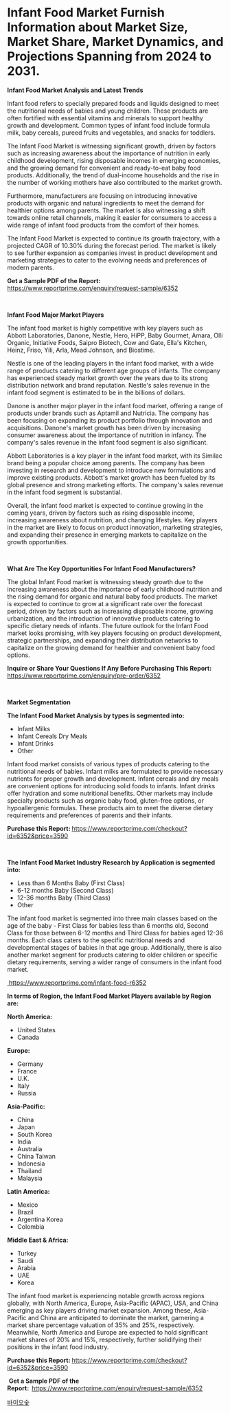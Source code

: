 <p><h1>Infant Food Market Furnish Information about Market Size, Market Share, Market Dynamics, and Projections Spanning from 2024 to 2031.</h1></p><p><strong>Infant Food Market Analysis and Latest Trends</strong></p>
<p><p>Infant food refers to specially prepared foods and liquids designed to meet the nutritional needs of babies and young children. These products are often fortified with essential vitamins and minerals to support healthy growth and development. Common types of infant food include formula milk, baby cereals, pureed fruits and vegetables, and snacks for toddlers.</p><p>The Infant Food Market is witnessing significant growth, driven by factors such as increasing awareness about the importance of nutrition in early childhood development, rising disposable incomes in emerging economies, and the growing demand for convenient and ready-to-eat baby food products. Additionally, the trend of dual-income households and the rise in the number of working mothers have also contributed to the market growth.</p><p>Furthermore, manufacturers are focusing on introducing innovative products with organic and natural ingredients to meet the demand for healthier options among parents. The market is also witnessing a shift towards online retail channels, making it easier for consumers to access a wide range of infant food products from the comfort of their homes.</p><p>The Infant Food Market is expected to continue its growth trajectory, with a projected CAGR of 10.30% during the forecast period. The market is likely to see further expansion as companies invest in product development and marketing strategies to cater to the evolving needs and preferences of modern parents.</p></p>
<p><strong>Get a Sample PDF of the Report:&nbsp;</strong> <a href="https://www.reportprime.com/enquiry/request-sample/6352">https://www.reportprime.com/enquiry/request-sample/6352</a></p>
<p>&nbsp;</p>
<p><strong>Infant Food Major Market Players</strong></p>
<p><p>The infant food market is highly competitive with key players such as Abbott Laboratories, Danone, Nestle, Hero, HiPP, Baby Gourmet, Amara, Olli Organic, Initiative Foods, Saipro Biotech, Cow and Gate, Ella's Kitchen, Heinz, Friso, Yili, Arla, Mead Johnson, and Biostime. </p><p>Nestle is one of the leading players in the infant food market, with a wide range of products catering to different age groups of infants. The company has experienced steady market growth over the years due to its strong distribution network and brand reputation. Nestle's sales revenue in the infant food segment is estimated to be in the billions of dollars.</p><p>Danone is another major player in the infant food market, offering a range of products under brands such as Aptamil and Nutricia. The company has been focusing on expanding its product portfolio through innovation and acquisitions. Danone's market growth has been driven by increasing consumer awareness about the importance of nutrition in infancy. The company's sales revenue in the infant food segment is also significant.</p><p>Abbott Laboratories is a key player in the infant food market, with its Similac brand being a popular choice among parents. The company has been investing in research and development to introduce new formulations and improve existing products. Abbott's market growth has been fueled by its global presence and strong marketing efforts. The company's sales revenue in the infant food segment is substantial.</p><p>Overall, the infant food market is expected to continue growing in the coming years, driven by factors such as rising disposable income, increasing awareness about nutrition, and changing lifestyles. Key players in the market are likely to focus on product innovation, marketing strategies, and expanding their presence in emerging markets to capitalize on the growth opportunities.</p></p>
<p>&nbsp;</p>
<p><strong>What Are The Key Opportunities For Infant Food Manufacturers?</strong></p>
<p><p>The global Infant Food market is witnessing steady growth due to the increasing awareness about the importance of early childhood nutrition and the rising demand for organic and natural baby food products. The market is expected to continue to grow at a significant rate over the forecast period, driven by factors such as increasing disposable income, growing urbanization, and the introduction of innovative products catering to specific dietary needs of infants. The future outlook for the Infant Food market looks promising, with key players focusing on product development, strategic partnerships, and expanding their distribution networks to capitalize on the growing demand for healthier and convenient baby food options.</p></p>
<p><strong>Inquire or Share Your Questions If Any Before Purchasing This Report:</strong> <a href="https://www.reportprime.com/enquiry/pre-order/6352">https://www.reportprime.com/enquiry/pre-order/6352</a></p>
<p>&nbsp;</p>
<p><strong>Market Segmentation</strong></p>
<p><strong>The Infant Food Market Analysis by types is segmented into:</strong></p>
<p><ul><li>Infant Milks</li><li>Infant Cereals Dry Meals</li><li>Infant Drinks</li><li>Other</li></ul></p>
<p><p>Infant food market consists of various types of products catering to the nutritional needs of babies. Infant milks are formulated to provide necessary nutrients for proper growth and development. Infant cereals and dry meals are convenient options for introducing solid foods to infants. Infant drinks offer hydration and some nutritional benefits. Other markets may include specialty products such as organic baby food, gluten-free options, or hypoallergenic formulas. These products aim to meet the diverse dietary requirements and preferences of parents and their infants.</p></p>
<p><strong>Purchase this Report:&nbsp;</strong><a href="https://www.reportprime.com/checkout?id=6352&price=3590">https://www.reportprime.com/checkout?id=6352&price=3590</a></p>
<p>&nbsp;</p>
<p><strong>The Infant Food Market Industry Research by Application is segmented into:</strong></p>
<p><ul><li>Less than 6 Months Baby (First Class)</li><li>6-12 months Baby (Second Class)</li><li>12-36 months Baby (Third Class)</li><li>Other</li></ul></p>
<p><p>The infant food market is segmented into three main classes based on the age of the baby - First Class for babies less than 6 months old, Second Class for those between 6-12 months and Third Class for babies aged 12-36 months. Each class caters to the specific nutritional needs and developmental stages of babies in that age group. Additionally, there is also another market segment for products catering to older children or specific dietary requirements, serving a wider range of consumers in the infant food market.</p></p>
<p><a href="https://www.reportprime.com/infant-food-r6352">&nbsp;https://www.reportprime.com/infant-food-r6352</a></p>
<p><strong>In terms of Region, the Infant Food Market Players available by Region are:</strong></p>
<p>
    <p> <strong> North America: </strong>
        <ul>
            <li>United States</li>
            <li>Canada</li>
        </ul>
        </p> 
    <p> <strong> Europe: </strong>
        <ul>
            <li>Germany</li>
            <li>France</li>
            <li>U.K.</li>
            <li>Italy</li>
            <li>Russia</li>
        </ul>
        </p> 
    <p> <strong> Asia-Pacific: </strong>
        <ul>
            <li>China</li>
            <li>Japan</li>
            <li>South Korea</li>
            <li>India</li>
            <li>Australia</li>
            <li>China Taiwan</li>
            <li>Indonesia</li>
            <li>Thailand</li>
            <li>Malaysia</li>
        </ul>
        </p> 
    <p> <strong> Latin America: </strong>
        <ul>
            <li>Mexico</li>
            <li>Brazil</li>
            <li>Argentina Korea</li>
            <li>Colombia</li>
        </ul>
        </p> 
    <p> <strong> Middle East & Africa: </strong>
        <ul>
            <li>Turkey</li>
            <li>Saudi</li>
            <li>Arabia</li>
            <li>UAE</li>
            <li>Korea</li>
        </ul>
    </p>
    </p>
<p><p>The infant food market is experiencing notable growth across regions globally, with North America, Europe, Asia-Pacific (APAC), USA, and China emerging as key players driving market expansion. Among these, Asia-Pacific and China are anticipated to dominate the market, garnering a market share percentage valuation of 35% and 25%, respectively. Meanwhile, North America and Europe are expected to hold significant market shares of 20% and 15%, respectively, further solidifying their positions in the infant food industry.</p></p>
<p><strong>Purchase this Report: </strong><a href="https://www.reportprime.com/checkout?id=6352&price=3590">https://www.reportprime.com/checkout?id=6352&price=3590</a></p>
<p>&nbsp;<strong>Get a Sample PDF of the Report:&nbsp;&nbsp;</strong><a href="https://www.reportprime.com/enquiry/request-sample/6352">https://www.reportprime.com/enquiry/request-sample/6352</a></p>
<p><strong></strong></p>
<p><p><a href="https://github.com/xvz497517413/Market-Research-Report-List-1/blob/main/234898617403.md">바이오숯</a></p></p>